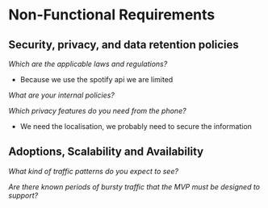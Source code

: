 # Non-Functional Requirements

## Security, privacy, and data retention policies

*Which are the applicable laws and regulations?*
- Because we use the spotify api we are limited

*What are your internal policies?*

*Which privacy features do you need from the phone?*
- We need the localisation, we probably need to secure the information

## Adoptions, Scalability and Availability

*What kind of traffic patterns do you expect to see?*


*Are there known periods of bursty traffic that the MVP must be designed to support?*


